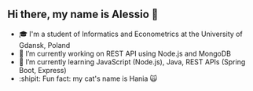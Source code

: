 ## Hi there, my name is Alessio 👋
- :mortar_board: I'm a student of Informatics and Econometrics at the University of Gdansk, Poland
- 🔭 I’m currently working on REST API using Node.js and MongoDB
- 🌱 I’m currently learning JavaScript (Node.js), Java, REST APIs (Spring Boot, Express)
- :shipit: Fun fact: my cat's name is Hania :scream_cat:
